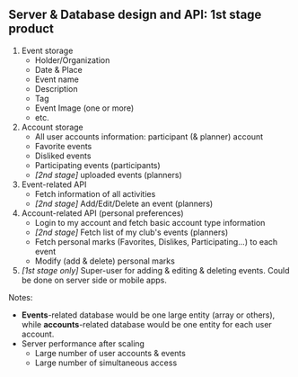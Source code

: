 ## Server & Database design and API: 1st stage product
1. Event storage  
	- Holder/Organization  
	- Date & Place  
	- Event name  
	- Description  
	- Tag  
	- Event Image (one or more)  
	- etc.  
2. Account storage  
	- All user accounts information: participant (& planner) account  
	- Favorite events  
	- Disliked events  
	- Participating events (participants)  
	- *[2nd stage]* uploaded events (planners)  
3. Event-related API  
	- Fetch information of all activities  
	- *[2nd stage]* Add/Edit/Delete an event (planners)  
4. Account-related API (personal preferences)  
	- Login to my account and fetch basic account type information
	- *[2nd stage]* Fetch list of my club's events (planners)  
	- Fetch personal marks (Favorites, Dislikes, Participating...) to each event  
	- Modify (add & delete) personal marks  
5. *[1st stage only]* Super-user for adding & editing & deleting events. Could be done on server side or mobile apps.  

Notes:   
- **Events**-related database would be one large entity (array or others), while **accounts**-related database would be one entity for each user account.  
- Server performance after scaling  
	- Large number of user accounts & events  
	- Large number of simultaneous access  
